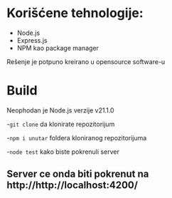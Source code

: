 # Korišćene tehnologije:
- Node.js
- Express.js
- NPM kao package manager
 
Rešenje je potpuno kreirano u opensource software-u

# Build
Neophodan je Node.js verzije v21.1.0

-`git clone` da klonirate repozitorijum

-`npm i unutar` foldera kloniranog repozitorijuma

-`node test` kako biste pokrenuli server

## Server ce onda biti pokrenut na http://http://localhost:4200/
